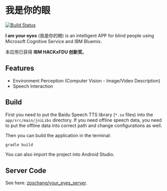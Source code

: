 # 我是你的眼

[![Build Status](https://travis-ci.org/sczyh30/I-am-your-eyes.svg?branch=master)](https://travis-ci.org/sczyh30/I-am-your-eyes)

**I am your eyes** (我是你的眼) is an intelligent APP for blind people using
Microsoft Cognitive Service and IBM Bluemix.

本应用已获得 **IBM HACKxFDU 创新奖**。

## Features

- Environment Perception (Computer Vision - Image/Video Description)
- Speech Interaction

## Build

First you need to put the Baidu Speech TTS library (`*.so` files) into the
`app/src/main/jniLibs` directory. If you need offline speech data, you need to
put the offline data into correct path and change configurations as well.

Then you can build the application in the terminal:

```bash
gradle build
```

You can also import the project into Android Studio.

## Server Code

See here: [zpschang/your_eyes_server](https://github.com/zpschang/your_eyes_server).

